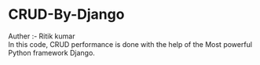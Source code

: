# CRUD-By-Django
Auther :- Ritik kumar
<br>
In this code, CRUD performance is done with the help of the Most powerful Python framework Django.
